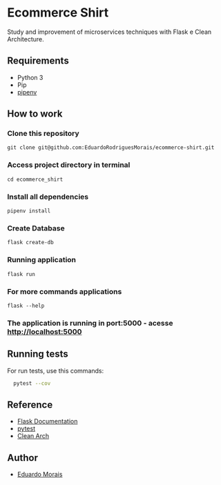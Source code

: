 
# Ecommerce Shirt

Study and improvement of microservices techniques with Flask e Clean Architecture.

## Requirements

 - Python 3 
 - Pip
 - [pipenv](https://pipenv-fork.readthedocs.io/en/latest/basics.html)

## How to work

### Clone this repository

`git clone git@github.com:EduardoRodriguesMorais/ecommerce-shirt.git`

### Access project directory in terminal
`cd ecommerce_shirt`


### Install all dependencies
`pipenv install`

### Create Database
`flask create-db`

### Running application
`flask run`

### For more commands applications
`flask --help`


### The application is running in port:5000 - acesse <http://localhost:5000> 
## Running tests

For run tests, use this commands:

```bash
  pytest --cov
```

## Reference

 - [Flask Documentation](https://flask.palletsprojects.com/en/2.2.x/)
 - [pytest](https://docs.pytest.org/en/6.2.x/contents.html)
 - [Clean Arch](https://blog.cleancoder.com/uncle-bob/2012/08/13/the-clean-architecture.html)
 
## Author

- [Eduardo Morais](https://www.linkedin.com/in/eduardo-rodrigues-de-morais-9315a2145/)